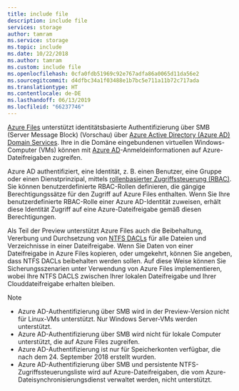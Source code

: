 ```yaml
---
title: include file
description: include file
services: storage
author: tamram
ms.service: storage
ms.topic: include
ms.date: 10/22/2018
ms.author: tamram
ms.custom: include file
ms.openlocfilehash: 0cfa0fdb51969c92e767adfa86a0065d11da56e2
ms.sourcegitcommit: d4dfbc34a1f03488e1b7bc5e711a11b72c717ada
ms.translationtype: HT
ms.contentlocale: de-DE
ms.lasthandoff: 06/13/2019
ms.locfileid: "66237746"
---
```

[Azure Files](../articles/storage/files/storage-files-introduction.md) unterstützt identitätsbasierte Authentifizierung über SMB (Server Message Block) (Vorschau) über [Azure Active Directory (Azure AD) Domain Services](../articles/active-directory-domain-services/overview.md). Ihre in die Domäne eingebundenen virtuellen Windows-Computer (VMs) können mit [Azure AD](../articles/active-directory/fundamentals/active-directory-whatis.md)-Anmeldeinformationen auf Azure-Dateifreigaben zugreifen. 

Azure AD authentifiziert, eine Identität, z. B. einen Benutzer, eine Gruppe oder einen Dienstprinzipal, mittels [rollenbasierter Zugriffssteuerung (RBAC)](../articles/role-based-access-control/overview.md). Sie können benutzerdefinierte RBAC-Rollen definieren, die gängige Berechtigungssätze für den Zugriff auf Azure Files enthalten. Wenn Sie Ihre benutzerdefinierte RBAC-Rolle einer Azure AD-Identität zuweisen, erhält diese Identität Zugriff auf eine Azure-Dateifreigabe gemäß diesen Berechtigungen.

Als Teil der Preview unterstützt Azure Files auch die Beibehaltung, Vererbung und Durchsetzung von [NTFS DACLs](https://technet.microsoft.com/library/2006.01.howitworksntfs.aspx) für alle Dateien und Verzeichnisse in einer Dateifreigabe. Wenn Sie Daten von einer Dateifreigabe in Azure Files kopieren, oder umgekehrt, können Sie angeben, dass NTFS DACLs beibehalten werden sollen. Auf diese Weise können Sie Sicherungsszenarien unter Verwendung von Azure Files implementieren, wobei Ihre NTFS DACLS zwischen Ihrer lokalen Dateifreigabe und Ihrer Clouddateifreigabe erhalten bleiben. 

> [!NOTE]
> - Azure AD-Authentifizierung über SMB wird in der Preview-Version nicht für Linux-VMs unterstützt. Nur Windows Server-VMs werden unterstützt.
> - Azure AD-Authentifizierung über SMB wird nicht für lokale Computer unterstützt, die auf Azure Files zugreifen.
> - Azure AD-Authentifizierung ist nur für Speicherkonten verfügbar, die nach dem 24. September 2018 erstellt wurden.
> - Azure AD-Authentifizierung über SMB und persistente NTFS-Zugriffssteuerungsliste wird auf Azure-Dateifreigaben, die vom Azure-Dateisynchronisierungsdienst verwaltet werden, nicht unterstützt. 
